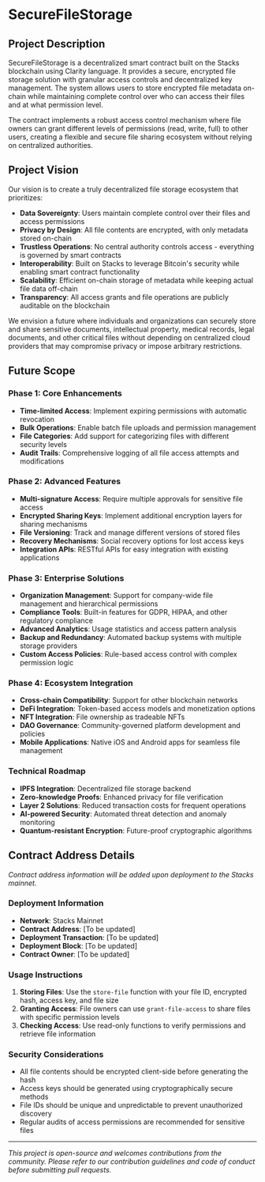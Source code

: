 # SecureFileStorage

## Project Description

SecureFileStorage is a decentralized smart contract built on the Stacks blockchain using Clarity language. It provides a secure, encrypted file storage solution with granular access controls and decentralized key management. The system allows users to store encrypted file metadata on-chain while maintaining complete control over who can access their files and at what permission level.

The contract implements a robust access control mechanism where file owners can grant different levels of permissions (read, write, full) to other users, creating a flexible and secure file sharing ecosystem without relying on centralized authorities.

## Project Vision

Our vision is to create a truly decentralized file storage ecosystem that prioritizes:

- **Data Sovereignty**: Users maintain complete control over their files and access permissions
- **Privacy by Design**: All file contents are encrypted, with only metadata stored on-chain
- **Trustless Operations**: No central authority controls access - everything is governed by smart contracts
- **Interoperability**: Built on Stacks to leverage Bitcoin's security while enabling smart contract functionality
- **Scalability**: Efficient on-chain storage of metadata while keeping actual file data off-chain
- **Transparency**: All access grants and file operations are publicly auditable on the blockchain

We envision a future where individuals and organizations can securely store and share sensitive documents, intellectual property, medical records, legal documents, and other critical files without depending on centralized cloud providers that may compromise privacy or impose arbitrary restrictions.

## Future Scope

### Phase 1: Core Enhancements
- **Time-limited Access**: Implement expiring permissions with automatic revocation
- **Bulk Operations**: Enable batch file uploads and permission management
- **File Categories**: Add support for categorizing files with different security levels
- **Audit Trails**: Comprehensive logging of all file access attempts and modifications

### Phase 2: Advanced Features
- **Multi-signature Access**: Require multiple approvals for sensitive file access
- **Encrypted Sharing Keys**: Implement additional encryption layers for sharing mechanisms
- **File Versioning**: Track and manage different versions of stored files
- **Recovery Mechanisms**: Social recovery options for lost access keys
- **Integration APIs**: RESTful APIs for easy integration with existing applications

### Phase 3: Enterprise Solutions
- **Organization Management**: Support for company-wide file management and hierarchical permissions
- **Compliance Tools**: Built-in features for GDPR, HIPAA, and other regulatory compliance
- **Advanced Analytics**: Usage statistics and access pattern analysis
- **Backup and Redundancy**: Automated backup systems with multiple storage providers
- **Custom Access Policies**: Rule-based access control with complex permission logic

### Phase 4: Ecosystem Integration
- **Cross-chain Compatibility**: Support for other blockchain networks
- **DeFi Integration**: Token-based access models and monetization options
- **NFT Integration**: File ownership as tradeable NFTs
- **DAO Governance**: Community-governed platform development and policies
- **Mobile Applications**: Native iOS and Android apps for seamless file management

### Technical Roadmap
- **IPFS Integration**: Decentralized file storage backend
- **Zero-knowledge Proofs**: Enhanced privacy for file verification
- **Layer 2 Solutions**: Reduced transaction costs for frequent operations
- **AI-powered Security**: Automated threat detection and anomaly monitoring
- **Quantum-resistant Encryption**: Future-proof cryptographic algorithms

## Contract Address Details

*Contract address information will be added upon deployment to the Stacks mainnet.*

### Deployment Information
- **Network**: Stacks Mainnet
- **Contract Address**: [To be updated]
- **Deployment Transaction**: [To be updated]
- **Deployment Block**: [To be updated]
- **Contract Owner**: [To be updated]

### Usage Instructions

1. **Storing Files**: Use the `store-file` function with your file ID, encrypted hash, access key, and file size
2. **Granting Access**: File owners can use `grant-file-access` to share files with specific permission levels
3. **Checking Access**: Use read-only functions to verify permissions and retrieve file information

### Security Considerations

- All file contents should be encrypted client-side before generating the hash
- Access keys should be generated using cryptographically secure methods
- File IDs should be unique and unpredictable to prevent unauthorized discovery
- Regular audits of access permissions are recommended for sensitive files

---

*This project is open-source and welcomes contributions from the community. Please refer to our contribution guidelines and code of conduct before submitting pull requests.*
